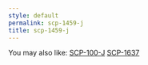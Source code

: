 ```yaml
---
style: default
permalink: scp-1459-j
title: scp-1459-j
---
```

You may also like:
[SCP-100-J](http://scp-wiki.net/scp-100-j)
[SCP-1637](http://scp-wiki.net/scp-1637)